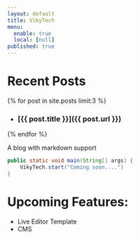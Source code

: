 ```yaml
---
layout: default
title: VikyTech
menu:
  enable: true
  local: [null]
published: true
---
```


# Recent Posts
{% for post in site.posts limit:3 %}
- ### [{{ post.title }}]({{ post.url }})
{% endfor %}

A blog with markdown support


```Java
public static void main(String[] args) {
    VikyTech.start("Coming soon....")
}
```

# Upcoming Features:
- Live Editor Template
- CMS